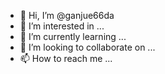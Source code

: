 - 👋 Hi, I’m @ganjue66da
- 👀 I’m interested in ...
- 🌱 I’m currently learning ...
- 💞️ I’m looking to collaborate on ...
- 📫 How to reach me ...

<!---
ganjue66da/ganjue66da is a ✨ special ✨ repository because its `README.md` (this file) appears on your GitHub profile.
You can click the Preview link to take a look at your changes.
--->
